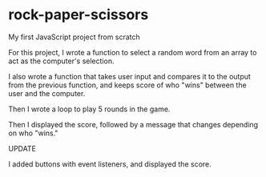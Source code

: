 # rock-paper-scissors
My first JavaScript project from scratch

For this project, I wrote a function to select a random word from an array to act as the computer's selection.

I also wrote a function that takes user input and compares it to the output from the previous function, and keeps score of who "wins" between the user and the computer.

Then I wrote a loop to play 5 rounds in the game.

Then I displayed the score, followed by a message that changes depending on who "wins."

UPDATE

I added buttons with event listeners, and displayed the score.
